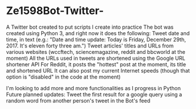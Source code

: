 # Ze1598Bot-Twitter-
A Twitter bot created to put scripts I create into practice
The bot was created using Python 3, and right now it does the following:
Tweet date and time, in text (e.g.: "Date and time update: Today is Friday, December 29th, 2017. It's eleven forty three am.")
Tweet articles' titles and URLs from various websites (wccftech, sciencemagazine, reddit and bbcworld at the moment)
All the URLs used in tweets are shortened using the Google URL shortener API
For Reddit, it posts the "hottest" post at the moment, its title and shortened URL
It can also post my current Internet speeds (though that option is "disabled" in the code at the moment)

I'm looking to add more and more functionalities as I progress in Python
Future planned updates:
Tweet the first result for a google query using a random word from another person's tweet in the Bot's feed
